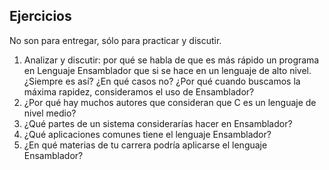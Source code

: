 ## Ejercicios

No son para entregar, sólo para practicar y discutir.

1.  Analizar y discutir: por qué se habla de que es más rápido un programa en Lenguaje Ensamblador que si se hace en un lenguaje de alto nivel. ¿Siempre es así? ¿En qué casos no? ¿Por qué cuando buscamos la máxima rapidez, consideramos el uso de Ensamblador?
2.  ¿Por qué hay muchos autores que consideran que C es un lenguaje de nivel medio?
3.  ¿Qué partes de un sistema considerarías hacer en Ensamblador?
4.  ¿Qué aplicaciones comunes tiene el lenguaje Ensamblador?
5.  ¿En qué materias de tu carrera podría aplicarse el lenguaje Ensamblador?